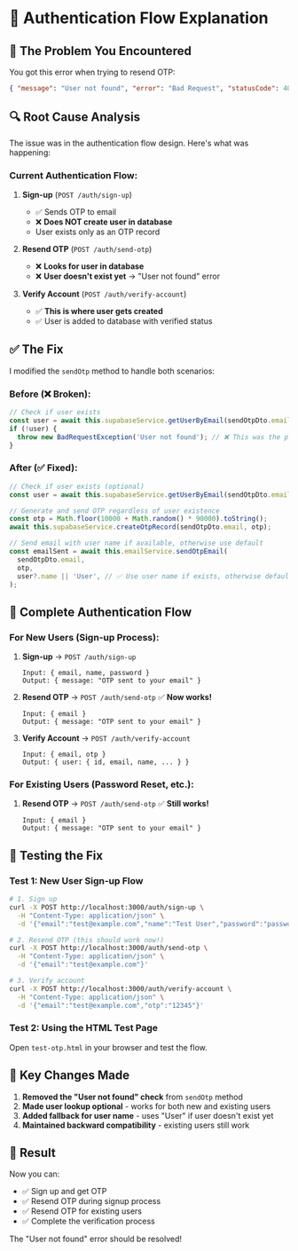 # 🔐 Authentication Flow Explanation

## 🚨 **The Problem You Encountered**

You got this error when trying to resend OTP:

```json
{ "message": "User not found", "error": "Bad Request", "statusCode": 400 }
```

## 🔍 **Root Cause Analysis**

The issue was in the authentication flow design. Here's what was happening:

### **Current Authentication Flow:**

1. **Sign-up** (`POST /auth/sign-up`)
   - ✅ Sends OTP to email
   - ❌ **Does NOT create user in database**
   - User exists only as an OTP record

2. **Resend OTP** (`POST /auth/send-otp`)
   - ❌ **Looks for user in database**
   - ❌ **User doesn't exist yet** → "User not found" error

3. **Verify Account** (`POST /auth/verify-account`)
   - ✅ **This is where user gets created**
   - ✅ User is added to database with verified status

## ✅ **The Fix**

I modified the `sendOtp` method to handle both scenarios:

### **Before (❌ Broken):**

```typescript
// Check if user exists
const user = await this.supabaseService.getUserByEmail(sendOtpDto.email);
if (!user) {
  throw new BadRequestException('User not found'); // ❌ This was the problem
}
```

### **After (✅ Fixed):**

```typescript
// Check if user exists (optional)
const user = await this.supabaseService.getUserByEmail(sendOtpDto.email);

// Generate and send OTP regardless of user existence
const otp = Math.floor(10000 + Math.random() * 90000).toString();
await this.supabaseService.createOtpRecord(sendOtpDto.email, otp);

// Send email with user name if available, otherwise use default
const emailSent = await this.emailService.sendOtpEmail(
  sendOtpDto.email,
  otp,
  user?.name || 'User', // ✅ Use user name if exists, otherwise default
);
```

## 🔄 **Complete Authentication Flow**

### **For New Users (Sign-up Process):**

1. **Sign-up** → `POST /auth/sign-up`

   ```
   Input: { email, name, password }
   Output: { message: "OTP sent to your email" }
   ```

2. **Resend OTP** → `POST /auth/send-otp` ✅ **Now works!**

   ```
   Input: { email }
   Output: { message: "OTP sent to your email" }
   ```

3. **Verify Account** → `POST /auth/verify-account`
   ```
   Input: { email, otp }
   Output: { user: { id, email, name, ... } }
   ```

### **For Existing Users (Password Reset, etc.):**

1. **Resend OTP** → `POST /auth/send-otp` ✅ **Still works!**
   ```
   Input: { email }
   Output: { message: "OTP sent to your email" }
   ```

## 🧪 **Testing the Fix**

### **Test 1: New User Sign-up Flow**

```bash
# 1. Sign up
curl -X POST http://localhost:3000/auth/sign-up \
  -H "Content-Type: application/json" \
  -d '{"email":"test@example.com","name":"Test User","password":"password123"}'

# 2. Resend OTP (this should work now!)
curl -X POST http://localhost:3000/auth/send-otp \
  -H "Content-Type: application/json" \
  -d '{"email":"test@example.com"}'

# 3. Verify account
curl -X POST http://localhost:3000/auth/verify-account \
  -H "Content-Type: application/json" \
  -d '{"email":"test@example.com","otp":"12345"}'
```

### **Test 2: Using the HTML Test Page**

Open `test-otp.html` in your browser and test the flow.

## 📝 **Key Changes Made**

1. **Removed the "User not found" check** from `sendOtp` method
2. **Made user lookup optional** - works for both new and existing users
3. **Added fallback for user name** - uses "User" if user doesn't exist yet
4. **Maintained backward compatibility** - existing users still work

## 🎯 **Result**

Now you can:

- ✅ Sign up and get OTP
- ✅ Resend OTP during signup process
- ✅ Resend OTP for existing users
- ✅ Complete the verification process

The "User not found" error should be resolved!
